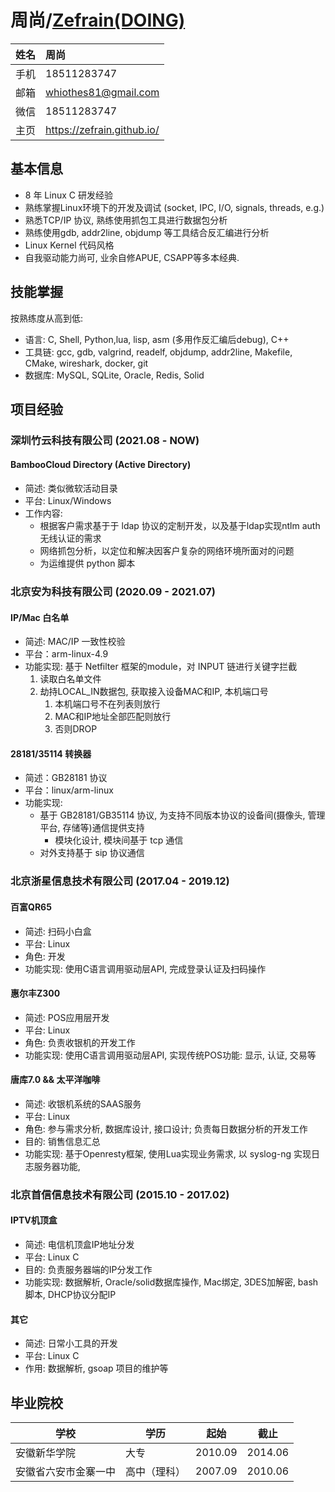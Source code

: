 # 周尚/[Zefrain(DOING)](/CV_EN)

| 姓名   | 周尚                        |
|:-------|:----------------------------|
| ⼿机   | 18511283747                 |
| 邮箱   | whiothes81@gmail.com        |
| 微信   | 18511283747                 |
| 主页 | https://zefrain.github.io/ |

## 基本信息

* 8 年 Linux C 研发经验
* 熟练掌握Linux环境下的开发及调试 (socket, IPC, I/O, signals, threads, e.g.)
* 熟悉TCP/IP 协议, 熟练使用抓包工具进行数据包分析
* 熟练使用gdb, addr2line, objdump 等工具结合反汇编进行分析
* Linux Kernel 代码风格
* 自我驱动能力尚可, 业余自修APUE, CSAPP等多本经典.

## 技能掌握

按熟练度从高到低: 

* 语言: C, Shell, Python,lua, lisp, asm (多用作反汇编后debug),  C++
* 工具链: gcc, gdb, valgrind, readelf, objdump, addr2line, Makefile, CMake, wireshark, docker, git 
* 数据库: MySQL, SQLite, Oracle, Redis, Solid

## 项目经验

### 深圳竹云科技有限公司 (2021.08 - NOW)

#### BambooCloud Directory (Active Directory)

- 简述: 类似微软活动目录
- 平台: Linux/Windows
- 工作内容: 
  - 根据客户需求基于于 ldap 协议的定制开发，以及基于ldap实现ntlm auth 无线认证的需求
  - 网络抓包分析，以定位和解决因客户复杂的网络环境所面对的问题
  - 为运维提供 python 脚本



### 北京安为科技有限公司 (2020.09 - 2021.07)

#### IP/Mac 白名单
  * 简述: MAC/IP 一致性校验
  * 平台：arm-linux-4.9
  * 功能实现: 基于 Netfilter 框架的module，对 INPUT 链进行关键字拦截
    1. 读取白名单文件
    2. 劫持LOCAL_IN数据包, 获取接入设备MAC和IP, 本机端口号
       1. 本机端口号不在列表则放行
       2. MAC和IP地址全部匹配则放行
       3. 否则DROP

#### 28181/35114 转换器
  * 简述：GB28181 协议
  * 平台：linux/arm-linux
  * 功能实现:
    * 基于 GB28181/GB35114 协议, 为支持不同版本协议的设备间(摄像头, 管理平台, 存储等)通信提供支持
      * 模块化设计, 模块间基于 tcp 通信
    * 对外支持基于 sip 协议通信

### 北京浙星信息技术有限公司 (2017.04 - 2019.12)

#### 百富QR65
  * 简述: 扫码小白盒
  * 平台: Linux
  * 角色: 开发
  * 功能实现: 使用C语言调用驱动层API, 完成登录认证及扫码操作

#### 惠尔丰Z300
  * 简述: POS应用层开发
  * 平台: Linux
  * 角色: 负责收银机的开发工作
  * 功能实现: 使用C语言调用驱动层API, 实现传统POS功能: 显示, 认证, 交易等

#### 唐库7.0 && 太平洋咖啡

- 简述: 收银机系统的SAAS服务 
- 平台: Linux 
- ⻆⾊: 参与需求分析, 数据库设计, 接⼝设计; 负责每⽇数据分析的开发⼯作 
- ⽬的: 销售信息汇总 
- 功能实现: 基于Openresty框架, 使用Lua实现业务需求, 以 syslog-ng 实现日志服务器功能, 

### 北京首信信息技术有限公司 (2015.10 - 2017.02)

#### IPTV机顶盒
  * 简述: 电信机顶盒IP地址分发
  * 平台: Linux C
  * 目的: 负责服务器端的IP分发工作
  * 功能实现: 数据解析, Oracle/solid数据库操作, Mac绑定, 3DES加解密, bash脚本, DHCP协议分配IP

#### 其它
  * 简述: 日常小工具的开发
  * 平台: Linux C
  * 作用: 数据解析, gsoap 项目的维护等

## 毕业院校

| 学校                 | 学历         | 起始    | 截⽌    |
| -------------------- | ------------ | ------- | ------- |
| 安徽新华学院         | ⼤专         | 2010.09 | 2014.06 |
| 安徽省六安市⾦寨⼀中 | ⾼中（理科） | 2007.09 | 2010.06 |
